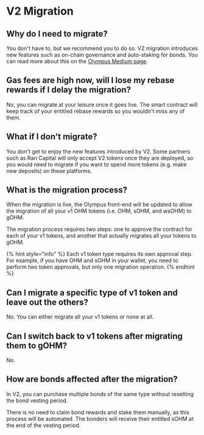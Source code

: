 # V2 Migration

## Why do I need to migrate?

You don't have to, but we recommend you to do so. V2 migration introduces new
features such as on-chain governance and auto-staking for bonds. You can read
more about this on the [Olympus Medium page](https://olympusdao.medium.com/introducing-olympus-v2-c4ade14e9fe).

## Gas fees are high now, will I lose my rebase rewards if I delay the migration?

No, you can migrate at your leisure once it goes live. The smart contract will
keep track of your entitled rebase rewards so you wouldn't miss any of them.

## What if I don't migrate?

You don't get to enjoy the new features introduced by V2. Some partners such as
Rari Capital will only accept V2 tokens once they are deployed, so you would
need to migrate if you want to spend more tokens (e.g. make new deposits) on these
platforms.

## What is the migration process?

When the migration is live, the Olympus front-end will be updated to allow the
migration of all your v1 OHM tokens (i.e. OHM, sOHM, and wsOHM) to gOHM.

The migration process requires two steps: one to approve the contract for each
of your v1 tokens, and another that actually migrates all your tokens to gOHM.

{% hint style="info" %}
Each v1 token type requires its own approval step. For example, if you have OHM
and sOHM in your wallet, you need to perform two token approvals, but only one
migration operation.
{% endhint %}

## Can I migrate a specific type of v1 token and leave out the others?

No. You can either migrate all your v1 tokens or none at all.

## Can I switch back to v1 tokens after migrating them to gOHM?

No.

## How are bonds affected after the migration?

In V2, you can purchase multiple bonds of the same type without resetting the
bond vesting period.

There is no need to claim bond rewards and stake them manually, as this process
will be automated. The bonders will receive their entitled sOHM at the end of the
vesting period.
